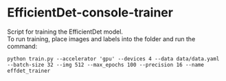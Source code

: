 # EfficientDet-console-trainer

Script for training the EfficientDet model. \
To run training, place images and labels into the <data> folder and run the command:
```
python train.py --accelerator 'gpu' --devices 4 --data data/data.yaml --batch-size 32 --img 512 --max_epochs 100 --precision 16 --name effdet_trainer
```
